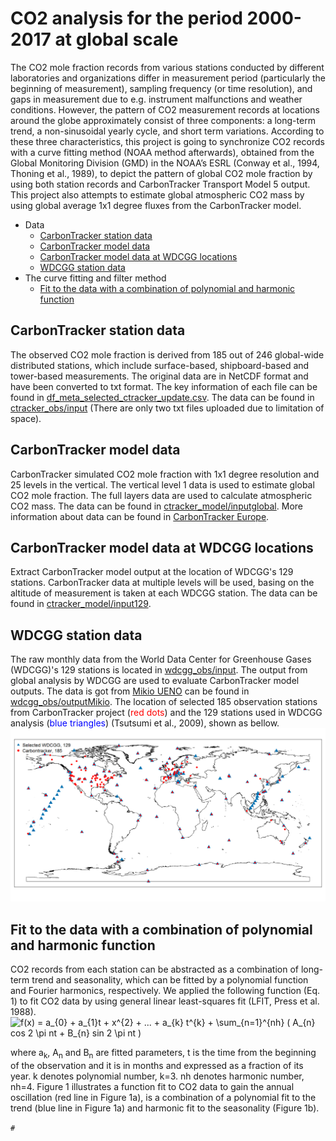 
# CO2 analysis for the period 2000-2017 at global scale

The CO2 mole fraction records from various stations conducted by different laboratories and organizations differ in measurement period (particularly the beginning of measurement), sampling frequency (or time resolution), and gaps in measurement due to e.g. instrument malfunctions and weather conditions. However, the pattern of CO2 measurement records at locations around the globe approximately consist of three components: a long-term trend, a non-sinusoidal yearly cycle, and short term variations. According to these three characteristics, this project is going to synchronize CO2 records with a curve fitting method (NOAA method afterwards), obtained from the Global Monitoring Division (GMD) in the NOAA’s ESRL (Conway et al., 1994, Thoning et al., 1989), to depict the pattern of global CO2 mole fraction by using both station records and CarbonTracker Transport Model 5 output. This project also attempts to estimate global atmospheric CO2 mass by using global average 1x1 degree fluxes from the CarbonTracker model.

- Data
    - [CarbonTracker station data](#Carbontracker_stations_selection)
    - [CarbonTracker model data](#Carbontracker_model_data)
    - [CarbonTracker model data at WDCGG locations](#Carbontracker_model_data_WDCGG)
    - [WDCGG station data](#WDCGG_station_data)
- The curve fitting and filter method
    - [Fit to the data with a combination of polynomial and harmonic function](#curve_fit)
    
<a name="Carbontracker_station_data"></a>
## CarbonTracker station data
The observed CO2 mole fraction is derived from 185 out of 246 global-wide distributed stations, which include surface-based, shipboard-based and tower-based measurements. The original data are in NetCDF format and have been converted to txt format. The key information of each file can be found in [df_meta_selected_ctracker_update.csv](/data/ctracker_obs/df_meta_selected_ctracker_update.csv). The data can be found in [ctracker_obs/input](/data/ctracker_obs/input) (There are only two txt files uploaded due to limitation of space). 

<a name="Carbontracker_model_data"></a>
## CarbonTracker model data
CarbonTracker simulated CO2 mole fraction with 1x1 degree resolution and 25 levels in the vertical. The vertical level 1 data is used to estimate global CO2 mole fraction. The full layers data are used to calculate atmospheric CO2 mass. The data can be found in [ctracker_model/inputglobal](/data/ctracker_model/inputglobal). More information about data can be found in [CarbonTracker Europe](https://www.carbontracker.eu/).

<a name="Carbontracker_model_data_WDCGG"></a>
## CarbonTracker model data at WDCGG locations
Extract CarbonTracker model output at the location of WDCGG's 129 stations. CarbonTracker data at multiple levels will be used, basing on the altitude of measurement is taken at each WDCGG station. The data can be found in [ctracker_model/input129](/data/ctracker_model/input129).

<a name="WDCGG_station_data"></a>
## WDCGG station data
The raw monthly data from the World Data Center for Greenhouse Gases (WDCGG)'s 129 stations is located in [wdcgg_obs/input](/data/wdcgg_obs/input). The output from global analysis by WDCGG are used to evaluate CarbonTracker model outputs. The data is got from [Mikio UENO](https://community.wmo.int/contacts/dr-mikio-ueno) can be found in [wdcgg_obs/outputMikio](/data/wdcgg_obs/outputMikio).
The location of selected 185 observation stations from CarbonTracker project (<font color=red>red dots</font>) and the 129 stations used in WDCGG analysis (<font color=blue>blue triangles</font>)  (Tsutsumi et al., 2009), shown as bellow.
![measurement location](/images/observation_location.png)

<a name="curve_fit"></a>
## Fit to the data with a combination of polynomial and harmonic function
CO2 records from each station can be abstracted as a combination of long-term trend and seasonality, which can be fitted by a polynomial function and Fourier harmonics, respectively. We applied the following function (Eq. 1) to fit CO2 data by using general linear least-squares fit (LFIT, Press et al. 1988).
<img src="http://www.sciweavers.org/tex2img.php?eq=f%28x%29%20%3D%20%20a_%7B0%7D%20%2B%20a_%7B1%7Dt%20%2B%20%20x%5E%7B2%7D%20%2B%20...%20%2B%20%20a_%7Bk%7D%20%20t%5E%7Bk%7D%20%20%2B%20%5Csum_%7Bn%3D1%7D%5E%7Bnh%7D%20%28%20A_%7Bn%7D%20cos%202%20%5Cpi%20nt%20%2B%20%20B_%7Bn%7D%20sin%202%20%5Cpi%20nt%20%20%29%20&bc=White&fc=Black&im=jpg&fs=12&ff=arev&edit=0" align="center" border="0" alt="f(x) =  a_{0} + a_{1}t +  x^{2} + ... +  a_{k}  t^{k}  + \sum_{n=1}^{nh} ( A_{n} cos 2 \pi nt +  B_{n} sin 2 \pi nt  ) " width="515" height="53" />


where a<sub>k</sub>, A<sub>n</sub> and B<sub>n</sub> are fitted parameters, t is the time from the beginning of the observation and it is in months and expressed as a fraction of its year. k denotes polynomial number, k=3. nh denotes harmonic number, nh=4. Figure 1 illustrates a function fit to CO2 data to gain the annual oscillation (red line in Figure 1a), is a combination of a polynomial fit to the trend (blue line in Figure 1a) and harmonic fit to the seasonality (Figure 1b). 

`#`